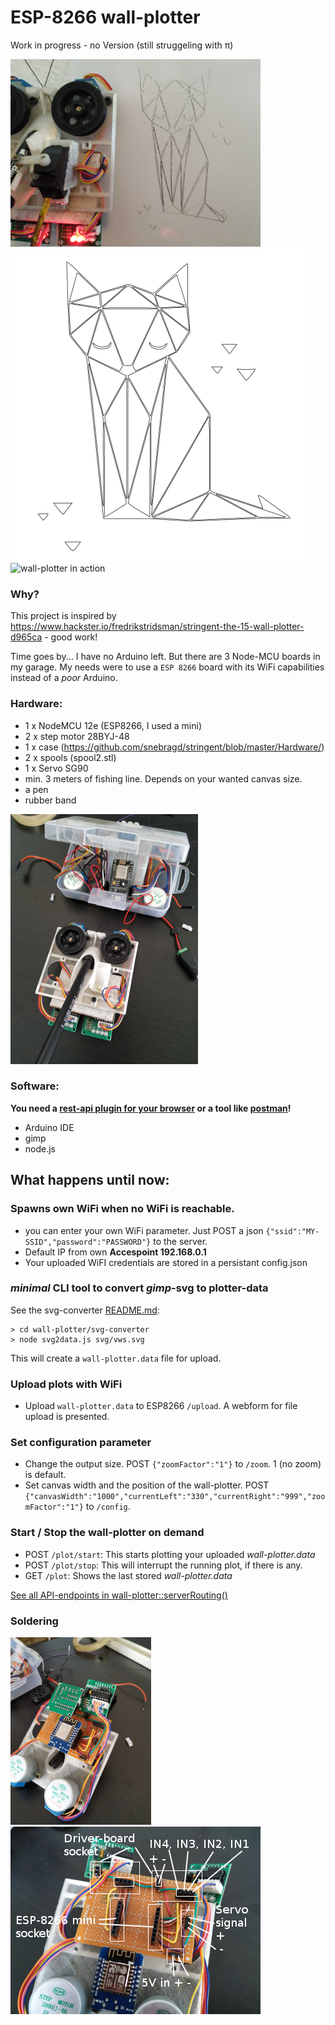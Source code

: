 # ESP-8266 wall-plotter
Work in progress - no Version (still struggeling with &pi;)

![wall-plotter after work](assets/wall-plotter-cat.png "ESP-8266 wall-plotter")
![The SVG](svg-converter/svg/cat.svg "The SVG template")
![wall-plotter in action](assets/wall-plotter-apng.png "ESP-8266 wall-plotter in action")

### Why?
This project is inspired by https://www.hackster.io/fredrikstridsman/stringent-the-15-wall-plotter-d965ca - good work!

Time goes by... I have no Arduino left. But there are 3 Node-MCU boards in my garage.
My needs were to use a `ESP 8266` board with its WiFi capabilities instead of a *poor* Arduino.


### Hardware:
- 1 x NodeMCU 12e (ESP8266, I used a mini)
- 2 x step motor 28BYJ-48
- 1 x case (https://github.com/snebragd/stringent/blob/master/Hardware/)
- 2 x spools (spool2.stl)
- 1 x Servo SG90
- min. 3 meters of fishing line. Depends on your wanted canvas size.
- a pen
- rubber band

![wall-plotter after work](assets/wall-plotter-prototype.png "End of prototype")

### Software:
**You need a [rest-api plugin for your browser](https://github.com/RESTEDClient/RESTED) or a tool like [postman](https://www.getpostman.com/)!**
- Arduino IDE
- gimp
- node.js

## What happens until now:

### Spawns own WiFi when no WiFi is reachable. 
 - you can enter your own WiFi parameter. Just POST a json ``` {"ssid":"MY-SSID","password":"PASSWORD"} ``` to the server.
 - Default IP from own **Accespoint 192.168.0.1**
 - Your uploaded WiFI credentials are stored in a persistant config.json

### *minimal* CLI tool to convert *gimp*-svg to plotter-data 
See the svg-converter [README.md](svg-converter/README.md):

```
> cd wall-plotter/svg-converter 
> node svg2data.js svg/vws.svg
```

This will create a `wall-plotter.data` file for upload.


### Upload plots with WiFi 
 - Upload `wall-plotter.data` to ESP8266 `/upload`. A webform for file upload is presented.

### Set configuration parameter
- Change the output size. POST ``` {"zoomFactor":"1"} ``` to `/zoom`. 1 (no zoom) is default. 
- Set canvas width and the position of the wall-plotter. POST ```{"canvasWidth":"1000","currentLeft":"330","currentRight":"999","zoomFactor":"1"}``` to `/config`.

### Start / Stop the wall-plotter on demand
- POST `/plot/start`: This starts plotting your uploaded *wall-plotter.data*
- POST `/plot/stop`: This will interrupt the running plot, if there is any.
- GET `/plot`: Shows the last stored *wall-plotter.data*

[See all API-endpoints in wall-plotter::serverRouting()](https://github.com/ivosdc/wall-plotter/blob/6ce040f6c54414caa6de0233a5dc669bce96f97b/wall-plotter.ino#L422)



### Soldering
![wall-plotter board](assets/wall-plotter-board.png "Board")
![wall-plotter labeled](assets/wall-plotter-board-label.png "Sockets for ESP-8266 and stepper-driver.")
